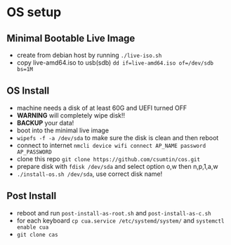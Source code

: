 # OS setup

## Minimal Bootable Live Image
* create from debian host by running `./live-iso.sh`
* copy live-amd64.iso to usb(sdb) `dd if=live-amd64.iso of=/dev/sdb bs=1M`

## OS Install
* machine needs a disk of at least 60G and UEFI turned OFF
* **WARNING** will completely wipe disk!!
* **BACKUP** your data!
* boot into the minimal live image
* `wipefs -f -a /dev/sda` to make sure the disk is clean and then reboot
* connect to internet `nmcli device wifi connect AP_NAME password AP_PASSWORD`
* clone this repo `git clone https://github.com/csumtin/cos.git`
* prepare disk with `fdisk /dev/sda` and select option o,w then n,p,1,a,w
* `./install-os.sh /dev/sda`, use correct disk name!

## Post Install
* reboot and run `post-install-as-root.sh` and `post-install-as-c.sh`
* for each keyboard `cp cua.service /etc/systemd/system/` and `systemctl enable cua`
* `git clone cas`
